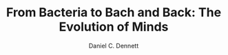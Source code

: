 ---
title: "From Bacteria to Bach and Back: The Evolution of Minds"
author: "Daniel C. Dennett"
isbn: "0393242072"
isbn13: "9780393242072"
rating: "3"
publisher: "W. W. Norton  Company"
pages: "476"
publishYear: "2017"
read: "2018"
goodreads_id: "30231803"
---